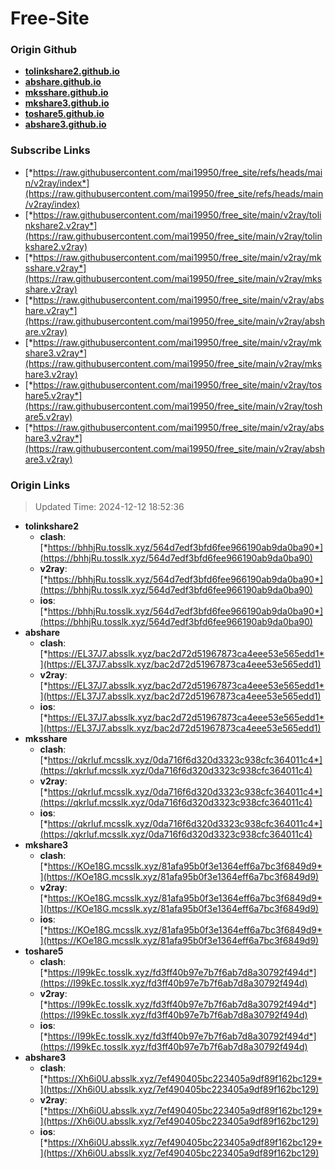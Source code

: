 # Free-Site

### Origin Github

- [**tolinkshare2.github.io**](https://github.com/tolinkshare2/tolinkshare2.github.io)
- [**abshare.github.io**](https://github.com/abshare/abshare.github.io)
- [**mksshare.github.io**](https://github.com/mksshare/mksshare.github.io)
- [**mkshare3.github.io**](https://github.com/mkshare3/mkshare3.github.io)
- [**toshare5.github.io**](https://github.com/toshare5/toshare5.github.io)
- [**abshare3.github.io**](https://github.com/abshare3/abshare3.github.io)

### Subscribe Links

- [*https://raw.githubusercontent.com/mai19950/free_site/refs/heads/main/v2ray/index*](https://raw.githubusercontent.com/mai19950/free_site/refs/heads/main/v2ray/index)
- [*https://raw.githubusercontent.com/mai19950/free_site/main/v2ray/tolinkshare2.v2ray*](https://raw.githubusercontent.com/mai19950/free_site/main/v2ray/tolinkshare2.v2ray)
- [*https://raw.githubusercontent.com/mai19950/free_site/main/v2ray/mksshare.v2ray*](https://raw.githubusercontent.com/mai19950/free_site/main/v2ray/mksshare.v2ray)
- [*https://raw.githubusercontent.com/mai19950/free_site/main/v2ray/abshare.v2ray*](https://raw.githubusercontent.com/mai19950/free_site/main/v2ray/abshare.v2ray)
- [*https://raw.githubusercontent.com/mai19950/free_site/main/v2ray/mkshare3.v2ray*](https://raw.githubusercontent.com/mai19950/free_site/main/v2ray/mkshare3.v2ray)
- [*https://raw.githubusercontent.com/mai19950/free_site/main/v2ray/toshare5.v2ray*](https://raw.githubusercontent.com/mai19950/free_site/main/v2ray/toshare5.v2ray)
- [*https://raw.githubusercontent.com/mai19950/free_site/main/v2ray/abshare3.v2ray*](https://raw.githubusercontent.com/mai19950/free_site/main/v2ray/abshare3.v2ray)

### Origin Links

> Updated Time: 2024-12-12 18:52:36

- **tolinkshare2**
  - **clash**: [*https://bhhjRu.tosslk.xyz/564d7edf3bfd6fee966190ab9da0ba90*](https://bhhjRu.tosslk.xyz/564d7edf3bfd6fee966190ab9da0ba90)
  - **v2ray**: [*https://bhhjRu.tosslk.xyz/564d7edf3bfd6fee966190ab9da0ba90*](https://bhhjRu.tosslk.xyz/564d7edf3bfd6fee966190ab9da0ba90)
  - **ios**: [*https://bhhjRu.tosslk.xyz/564d7edf3bfd6fee966190ab9da0ba90*](https://bhhjRu.tosslk.xyz/564d7edf3bfd6fee966190ab9da0ba90)
- **abshare**
  - **clash**: [*https://EL37J7.absslk.xyz/bac2d72d51967873ca4eee53e565edd1*](https://EL37J7.absslk.xyz/bac2d72d51967873ca4eee53e565edd1)
  - **v2ray**: [*https://EL37J7.absslk.xyz/bac2d72d51967873ca4eee53e565edd1*](https://EL37J7.absslk.xyz/bac2d72d51967873ca4eee53e565edd1)
  - **ios**: [*https://EL37J7.absslk.xyz/bac2d72d51967873ca4eee53e565edd1*](https://EL37J7.absslk.xyz/bac2d72d51967873ca4eee53e565edd1)
- **mksshare**
  - **clash**: [*https://qkrluf.mcsslk.xyz/0da716f6d320d3323c938cfc364011c4*](https://qkrluf.mcsslk.xyz/0da716f6d320d3323c938cfc364011c4)
  - **v2ray**: [*https://qkrluf.mcsslk.xyz/0da716f6d320d3323c938cfc364011c4*](https://qkrluf.mcsslk.xyz/0da716f6d320d3323c938cfc364011c4)
  - **ios**: [*https://qkrluf.mcsslk.xyz/0da716f6d320d3323c938cfc364011c4*](https://qkrluf.mcsslk.xyz/0da716f6d320d3323c938cfc364011c4)
- **mkshare3**
  - **clash**: [*https://KOe18G.mcsslk.xyz/81afa95b0f3e1364eff6a7bc3f6849d9*](https://KOe18G.mcsslk.xyz/81afa95b0f3e1364eff6a7bc3f6849d9)
  - **v2ray**: [*https://KOe18G.mcsslk.xyz/81afa95b0f3e1364eff6a7bc3f6849d9*](https://KOe18G.mcsslk.xyz/81afa95b0f3e1364eff6a7bc3f6849d9)
  - **ios**: [*https://KOe18G.mcsslk.xyz/81afa95b0f3e1364eff6a7bc3f6849d9*](https://KOe18G.mcsslk.xyz/81afa95b0f3e1364eff6a7bc3f6849d9)
- **toshare5**
  - **clash**: [*https://I99kEc.tosslk.xyz/fd3ff40b97e7b7f6ab7d8a30792f494d*](https://I99kEc.tosslk.xyz/fd3ff40b97e7b7f6ab7d8a30792f494d)
  - **v2ray**: [*https://I99kEc.tosslk.xyz/fd3ff40b97e7b7f6ab7d8a30792f494d*](https://I99kEc.tosslk.xyz/fd3ff40b97e7b7f6ab7d8a30792f494d)
  - **ios**: [*https://I99kEc.tosslk.xyz/fd3ff40b97e7b7f6ab7d8a30792f494d*](https://I99kEc.tosslk.xyz/fd3ff40b97e7b7f6ab7d8a30792f494d)
- **abshare3**
  - **clash**: [*https://Xh6i0U.absslk.xyz/7ef490405bc223405a9df89f162bc129*](https://Xh6i0U.absslk.xyz/7ef490405bc223405a9df89f162bc129)
  - **v2ray**: [*https://Xh6i0U.absslk.xyz/7ef490405bc223405a9df89f162bc129*](https://Xh6i0U.absslk.xyz/7ef490405bc223405a9df89f162bc129)
  - **ios**: [*https://Xh6i0U.absslk.xyz/7ef490405bc223405a9df89f162bc129*](https://Xh6i0U.absslk.xyz/7ef490405bc223405a9df89f162bc129)
